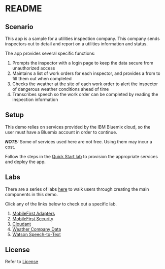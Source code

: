 # README


## Scenario

This app is a sample for a utilities inspection company. This company sends inspectors out to detail and report on a utilities information and status.

The app provides several specific functions:

1. Prompts the inspector with a login page to keep the data secure from unauthorized access
2. Maintains a list of work orders for each inspector, and provides a from to fill them out when completed
3. Checks the weather at the site of each work order to alert the inspector of dangerous weather conditions ahead of time
4. Transcribes speech so the work order can be completed by reading the inspection information

## Setup

This demo relies on services provided by the IBM Bluemix cloud, so the user must have a Bluemix account in order to continue.

***NOTE:*** Some of services used here are not free. Using them may incur a cost.

Follow the steps in the [Quick Start lab](https://github.ibm.com/cord-americas/utilities-demo/blob/labs/labs/2.%20quick-start.md) to provision the appropriate services and deploy the app.

## Labs

There are a series of labs [here](https://github.ibm.com/cord-americas/utilities-demo/tree/labs/labs) to walk users through creating the main components in this demo.

Click any of the links below to check out a specific lab.

1. [MobileFirst Adapters](/labs/3.%20adapters.md)
2. [MobileFirst Security](/labs/4.%20security.md)
3. [Cloudant](labs/3.1%20Creating%20a%20Cloudant%20Adapter.md)
4. [Weather Company Data](/labs/3.2%20Working%20with%20Weather%20Company%20Data%20.md)
5. [Watson Speech-to-Text](/labs/5.%20speet-to-text.md)


## License

Refer to [License](./License.md)
